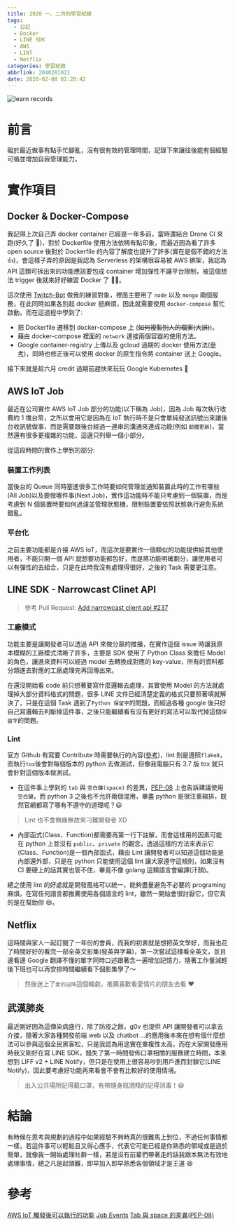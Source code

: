 ```yaml
---
title: 2020 一、二月的學習紀錄
tags:
  - 日記
  - Docker
  - LINE SDK
  - AWS
  - LINT
  - Netflix
categories: 學習紀錄
abbrlink: 2040281021
date: 2020-02-08 01:28:42
---
```


![learn records](https://i.imgur.com/0uMmQBV.jpg)

# 前言

礙於最近做事有點手忙腳亂，沒有很有效的管理時間，記錄下來讓往後能有個經驗可循並增加自我管理能力。

# 實作項目

## Docker & Docker-Compose

我記得上次自己弄 docker container 已經是一年多前，當時還結合 Drone CI 來跑(好久了 👀)，對於 Dockerfile 使用方法依稀有點印象，而最近因為看了許多 open source 後對於 Dockerfile 的內容了解度也提升了許多(實在是個不錯的方法 👍)，會這樣子弄的原因是我認為 Serverless 的架構很容易被 AWS 綁架，我認為 API 這類可拆出來的功能應該要包成 container 增加彈性不讓平台限制，被這個想法 trigger 後就來好好練習 Docker 了 🏋️‍♂️。

這次使用 [Twitch-Bot](https://github.com/louis70109/Twitch-Bot) 做我的練習對象，裡面主要用了 `node` 以及 `mongo` 兩個服務，在此同時如果各別起 docker 挺麻煩，因此就需要使用 `docker-compose` 幫忙啟動，而在這過程中學到了:

- 把 Dockerfile 遷移到 docker-compose 上 (~~如何複製別人的檔案(大誤)~~)。
- 藉由 docker-compose 裡面的 `network` 連接兩個容器的使用方法。
- Google container-registry 上傳以及 gcloud 過期的 docker 使用方法([參考](https://cloud.google.com/container-registry/docs/support/deprecation-notices))，同時也修正後可以使用 docker 的原生指令將 container 送上 Google。

接下來就是趁六月 credit 過期前趕快來玩玩 Google Kubernetes 🚀

## AWS IoT Job

最近在公司實作 AWS IoT Job 部分的功能(以下稱為 Job)，因為 Job 每次執行收費約 1 塊台幣，之所以會用它是因為在 IoT 執行時不是只會單純發送訊號出來讓後台收訊號做事，而是需要跟後台經過一連串的溝通來達成功能(例如 `韌體更新`)，當然還有很多更複雜的功能，這邊只列舉一個小部分。

從這段時間的實作上學到的部分:

### 裝置工作列表

當後台的 Queue 同時塞進很多工作時要如何管理並通知裝置此時的工作有哪些(All Job)以及要做哪件事(Next Job)，實作這功能時不能只考慮到一個裝置，而是考慮到 N 個裝置時要如何過濾並管理狀態機，限制裝置要依照狀態執行避免系統錯亂。

### 平台化

之前主要功能都是介接 AWS IoT，而這次是要實作一個類似的功能提供給其他使用者，不能只開一個 API 就想要功能都包好，而是將功能明確劃分，讓使用者可以有彈性的去組合，只是在此時我沒有處理得很好，之後的 Task 需要更注意。

## LINE SDK - Narrowcast Clinet API

> 參考 Pull Request: [Add narrowcast client api #237](https://github.com/line/line-bot-sdk-python/pull/237)

### 工廠模式

功能主要是讓開發者可以透過 API 來做分眾的推播，在實作這個 issue 時讓我原本模糊的工廠模式清晰了許多，主要是 SDK 使用了 Python Class 來擔任 Model 的角色，讓進來資料可以經過 model 去轉換成對應的 key-value，所有的資料都分類進去對應的工廠處理完再回傳出來。

在還沒開始看 code 前只想著要寫什麼邏輯去處理，其實使用 Model 的方法就處理掉大部分資料格式的問題，很多 LINE 文件已經清楚定義的格式只要照著填就解決了，只是在這個 Task 遇到了`Python 保留字`的問題，而經過各種 google 後只好自己寫邏輯去判斷掉這件事，之後只能繼續看有沒有更好的寫法可以取代掉這個`保留字`的問題。

### Lint

官方 Github 有寫要 Contribute 時需要執行的內容([參考](https://github.com/line/line-bot-sdk-python#contributing))，lint 則是遵照`flake8`，而執行`tox`後會對每個版本的 python 去做測試，但像我電腦只有 3.7 版 tox 就只會針對這個版本做測試。

- 在這件事上學到的 `tab` 與 `空白鍵(space)` 的差異，[PEP-08](https://www.python.org/dev/peps/pep-0008/#tabs-or-spaces) 上也告訴建議使用`空白鍵`，而 python 3 之後也不允許兩個混用，畢盡 python 是很注重縮排，既然官網都寫了哪有不遵守的道理呢？😃

> Lint 也不會無緣無故來刁難開發者 XD

- 內部函式(Class、Function)都需要再第一行下註解，而會這樣用的因素可能在 python 上並沒有 `public`、`private` 的觀念，透過這樣的方法來表示它(Class、Function)是一個內部函式，藉由 Lint 讓開發者可以知道這個功能是內部還外部，只是在 python 只能使用這個 lint 讓大家遵守這規則，如果沒有 CI 要硬上的話其實也管不住，畢竟不像 golang 這類語言會編譯(汗顏)。

總之使用 lint 的好處就是開發風格可以統一，能夠盡量避免不必要的 programing 麻煩，在寫任何語言都推薦使用各個語言的 lint，雖然一開始會很討厭它，但它真的是在幫助你 😆。

## Netflix

這時間與家人一起訂閱了一年份的會員，而我的初衷就是想把英文學好，而我也花了時間好好的看完一部全英文影集(發英與字幕)，第一次嘗試這樣看全英文，並且邊看邊 Google 翻譯不懂的單字同時口述跟著念一遍增加記憶力，隨著工作量減輕後下班也可以再安排時間繼續看下個影集學了～

> 然後迷上了`愛的迫降`這個韓劇，推薦喜歡看愛情片的朋友去看 ❤️

## 武漢肺炎

最近剛好因為這傳染病盛行，除了防疫之餘，g0v 也提供 API 讓開發者可以拿去介接，隨著大家各種開發前端 web 以及 chatbot ...的應用後本來在想有個什麼想法可以參與這個全民黑客松，只是我認為用途實在重複性太高，而在大家開發應用時我又剛好在寫 LINE SDK，錯失了第一時間發佈口罩相關的服務建立時間，本來想到 LIFF v2 + LINE Notify，但只是在使用上很容易吵到用戶進而封鎖它(LINE Notify)，因此要考慮好功能再來看會不會有比較好的使用情境。

> 出入公共場所記得戴口罩，有帶隨身瓶酒精的記得消毒！😷

# 結論

有時候在思考與規劃的過程中如果經驗不夠時真的很難馬上到位，不過任何事情都一樣，若這件事可以輕鬆且又得心應手，代表它可能已經是你熟悉的領域或是過於簡單，就像我一開始處理社群一樣，若是沒有前輩們帶著走的話我跟本無法有效地處理事情，總之凡是起頭難，即早加入即早熟悉各個領域才是王道 😆

# 參考

[AWS IoT 觸發後可以執行的功能](https://docs.aws.amazon.com/zh_tw/iot/latest/developerguide/iot-rule-actions.html)
[Job Events](https://docs.aws.amazon.com/iot/latest/developerguide/events-jobs.html)
[Tab 與 space 的差異(PEP-08)](https://www.python.org/dev/peps/pep-0008/#tabs-or-spaces)
